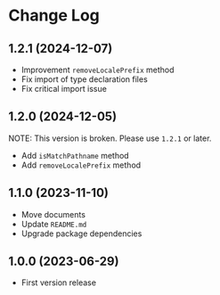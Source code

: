 # Change Log

## 1.2.1 (2024-12-07)

- Improvement `removeLocalePrefix` method
- Fix import of type declaration files
- Fix critical import issue

## 1.2.0 (2024-12-05)

NOTE: This version is broken. Please use `1.2.1` or later.

- Add `isMatchPathname` method
- Add `removeLocalePrefix` method

## 1.1.0 (2023-11-10)

- Move documents
- Update `README.md`
- Upgrade package dependencies

## 1.0.0 (2023-06-29)

- First version release
